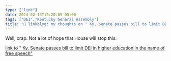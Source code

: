```yaml
---
type: ["link"]
date: 2024-02-13T19:20:09-05:00
tags: ["DEI","Kentucky General Assembly"]
title: "🔗 linkblog: my thoughts on ' Ky. Senate passes bill to limit DEI in higher education in the name of free speech'"
---
```

Well, crap. Not a lot of hope that House will stop this.

[link to " Ky. Senate passes bill to limit DEI in higher education in the name of free speech"](https://www.lpm.org/news/2024-02-13/ky-senate-passes-bill-to-limit-dei-in-higher-education-in-the-name-of-free-speech)
